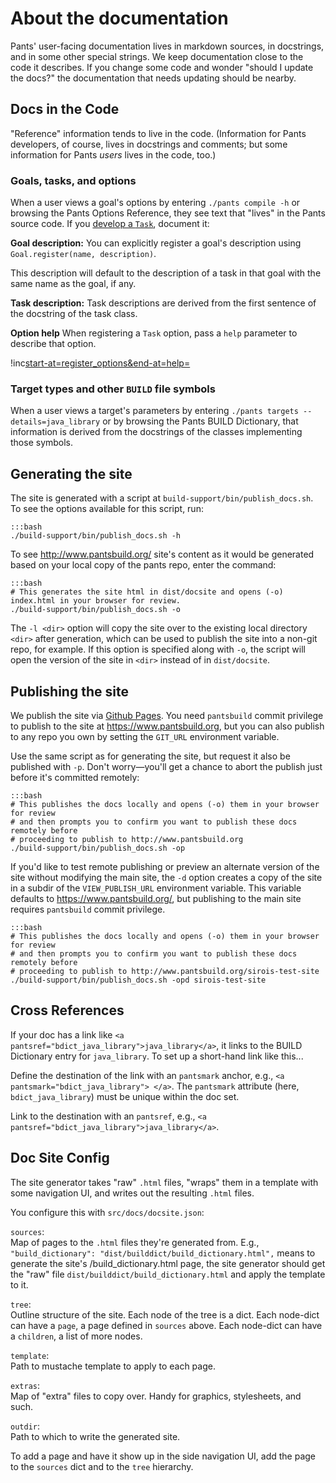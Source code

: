 About the documentation
=======================

Pants' user-facing documentation lives in markdown sources, in docstrings, and in some other
special strings. We keep documentation close to the code it describes. If you change some code
and wonder "should I update the docs?" the documentation that needs updating should be nearby.

Docs in the Code
----------------

"Reference" information tends to live in the code. (Information for Pants developers, of course,
lives in docstrings and comments; but some information for Pants *users* lives in the code, too.)

### Goals, tasks, and options

When a user views a goal's options by entering `./pants compile -h` or browsing the
<a pantsref="oref_goal_compile">Pants Options Reference</a>, they see text that "lives" in the
Pants source code. If you [develop a `Task`](dev_tasks.html), document it:

**Goal description:** You can explicitly register a goal's description
using `Goal.register(name, description)`.

This description will default to the description of a task in that goal with the same name
as the goal, if any.

**Task description:** Task descriptions are derived from the first sentence of the docstring
of the task class.

**Option help** When registering a `Task` option, pass a `help` parameter to describe that option.

!inc[start-at=register_options&end-at=help=](../python/pants/backend/project_info/tasks/export.py)

### Target types and other `BUILD` file symbols

When a user views a target's parameters by entering `./pants targets --details=java_library` or
by browsing the <a pantsref="bdict_java_library">Pants BUILD Dictionary</a>, that information
is derived from the docstrings of the classes implementing those symbols.


Generating the site
-------------------

The site is generated with a script at `build-support/bin/publish_docs.sh`. To
see the options available for this script, run:

    :::bash
    ./build-support/bin/publish_docs.sh -h

To see http://www.pantsbuild.org/ site's content as it would be generated based on your local
copy of the pants repo, enter the command:

    :::bash
    # This generates the site html in dist/docsite and opens (-o) index.html in your browser for review.
    ./build-support/bin/publish_docs.sh -o

The `-l <dir>` option will copy the site over to the existing local directory
`<dir>` after generation, which can be used to publish the site into a non-git
repo, for example. If this option is specified along with `-o`, the script will
open the version of the site in `<dir>` instead of in `dist/docsite`.

Publishing the site
-------------------

We publish the site via [Github Pages](https://pages.github.com/). You need
`pantsbuild` commit privilege to publish to the site at
https://www.pantsbuild.org, but you can also publish to any repo you own by
setting the `GIT_URL` environment variable.

Use the same script as for generating the site, but request it also be published
with `-p`. Don't worry—you'll get a chance to abort the publish just before it's
committed remotely:

    :::bash
    # This publishes the docs locally and opens (-o) them in your browser for review
    # and then prompts you to confirm you want to publish these docs remotely before
    # proceeding to publish to http://www.pantsbuild.org
    ./build-support/bin/publish_docs.sh -op

If you'd like to test remote publishing or preview an alternate version of the
site without modifying the main site, the `-d` option creates a copy of the site
in a subdir of the `VIEW_PUBLISH_URL` environment variable. This variable defaults to
<https://www.pantsbuild.org/>, but publishing to the main site requires
`pantsbuild` commit privilege.

    :::bash
    # This publishes the docs locally and opens (-o) them in your browser for review
    # and then prompts you to confirm you want to publish these docs remotely before
    # proceeding to publish to http://www.pantsbuild.org/sirois-test-site
    ./build-support/bin/publish_docs.sh -opd sirois-test-site

Cross References
----------------

If your doc has a
link like `<a pantsref="bdict_java_library">java_library</a>`, it links to
the BUILD Dictionary entry for `java_library`. To set up a short-hand
link like this...

Define the destination of the link with an `pantsmark` anchor, e.g.,
`<a pantsmark="bdict_java_library"> </a>`. The `pantsmark` attribute (here,
`bdict_java_library`) must be unique within the doc set.

Link to the destination with an `pantsref`, e.g.,
`<a pantsref="bdict_java_library">java_library</a>`.

Doc Site Config
---------------

The site generator
takes "raw" `.html` files, "wraps" them in a template with some
navigation UI, and writes out the resulting `.html` files.

You configure this with `src/docs/docsite.json`:

`sources`:<br>
Map of pages to the `.html` files they're generated from. E.g.,
`"build_dictionary": "dist/builddict/build_dictionary.html",` means to
generate the site's /build\_dictionary.html page, the site generator
should get the "raw" file `dist/builddict/build_dictionary.html` and
apply the template to it.

`tree`:<br>
Outline structure of the site. Each node of the tree is a dict. Each
node-dict can have a `page`, a page defined in `sources` above. Each
node-dict can have a `children`, a list of more nodes.

`template`:<br>
Path to mustache template to apply to each page.

`extras`:<br>
Map of "extra" files to copy over. Handy for graphics, stylesheets, and
such.

`outdir`:<br>
Path to which to write the generated site.

To add a page and have it show up in the side navigation UI, add the
page to the `sources` dict and to the `tree` hierarchy.

